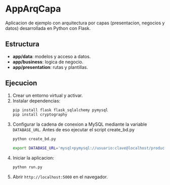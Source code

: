# AppArqCapa


Aplicacion de ejemplo con arquitectura por capas (presentacion, negocios y datos) desarrollada en Python con Flask.

## Estructura
- **app/data**: modelos y acceso a datos.
- **app/business**: logica de negocio.
- **app/presentation**: rutas y plantillas.

## Ejecucion
1. Crear un entorno virtual y activar.
2. Instalar dependencias:
   ```bash
   pip install flask flask_sqlalchemy pymysql
   pip install cryptography
   ```
3. Configurar la cadena de conexion a MySQL mediante la variable `DATABASE_URL`.
   Antes de eso ejecutar el script create_bd.py
   ```bash
   python create_bd.py
   ```
   ```bash
   export DATABASE_URL='mysql+pymysql://usuario:clave@localhost/products_db'
   ```
5. Iniciar la aplicacion:
   ```bash
   python run.py
   ```
6. Abrir `http://localhost:5000` en el navegador.

